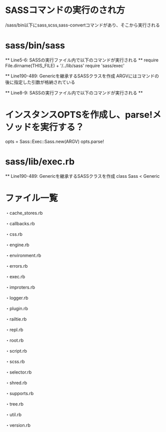 
# SASSコマンドの実行のされ方
/sass/bin以下にsass,scss,sass-convertコマンドがあり、そこから実行される

# sass/bin/sass
** Line5-6: SASSの実行ファイル内で以下のコマンドが実行される **
require File.dirname(THIS_FILE) + '/../lib/sass'
require 'sass/exec'

** Line190-489: Genericを継承するSASSクラスを作成
ARGVにはコマンドの後に指定した引数が格納されている

** Line8-9: SASSの実行ファイル内で以下のコマンドが実行される **
# インスタンスOPTSを作成し、parse!メソッドを実行する？
opts = Sass::Exec::Sass.new(ARGV)
opts.parse!

# sass/lib/exec.rb
** Line190-489: Genericを継承するSASSクラスを作成
class Sass < Generic


# ファイル一覧

・cache_stores.rb

・callbacks.rb

・css.rb

・engine.rb

・environment.rb

・errors.rb

・exec.rb

・improters.rb

・logger.rb

・plugin.rb

・railtie.rb

・repl.rb

・root.rb

・script.rb

・scss.rb

・selector.rb

・shred.rb

・supports.rb

・tree.rb

・util.rb

・version.rb


